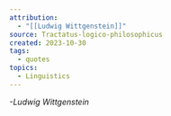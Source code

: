```yaml
---
attribution:
  - "[[Ludwig Wittgenstein]]"
source: Tractatus-logico-philosophicus
created: 2023-10-30
tags:
  - quotes
topics:
  - Linguistics
---
```



*-Ludwig Wittgenstein*

